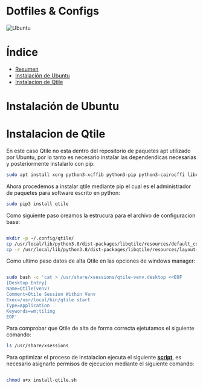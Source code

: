 # Dotfiles & Configs

![Ubuntu](https://user-images.githubusercontent.com/76860968/140549874-a8372941-339c-40ad-b636-9535f998dcc1.png)

# Índice

- [Resumen](#resumen)
- [Instalación de Ubuntu](#instalación-de-ubuntu)
- [Instalacion de Qtile](#instalacion-de-qtile)




# Instalación de Ubuntu





# Instalacion de Qtile

En este caso Qtile no esta dentro del repositorio de paquetes apt utilizado por Ubuntu, por lo tanto es necesario instalar las dependendicas necesarias y posteriormente instalarlo con pip:

```bash
sudo apt install xorg python3-xcffib python3-pip python3-cairocffi libcairo2 lightdm python3-psutil
```
Ahora procedemos a instalar qtile mediante pip el cual es el administrador de paquetes para software escrito en python:

```bash
sudo pip3 install qtile
```
Como siguiente paso creamos la estrucura para el archivo de configuracion base:

```bash

mkdir -p ~/.config/qtile/
cp /usr/local/lib/python3.8/dist-packages/libqtile/resources/default_config.py ~/.config/qtile/config.ori
cp -r /usr/local/lib/python3.8/dist-packages/libqtile/resources/layout-icons/ .config/qtile/icons

```
Como ultimo paso datos de alta Qtile en las opciones de windows manager:

```bash

sudo bash -c 'cat > /usr/share/xsessions/qtile-venv.desktop <<EOF
[Desktop Entry]
Name=Qtile(venv)
Comment=Qtile Session Within Venv
Exec=/usr/local/bin/qtile start
Type=Application
Keywords=wm;tiling
EOF'

```

Para comprobar que Qtile de alta de forma correcta ejetutamos el siguiente comando:

```bash
ls /usr/share/xsessions

```
Para optimizar el proceso de instalacion ejecuta el siguiente **[script](https://github.com/fernandopr11/dotfiles-fernando/blob/ubuntu/install-qtile.sh)**, es necesario asignarle permisos de ejecucion mediante el siguiente comando:

```bash

chmod u+x install-qtile.sh

```








